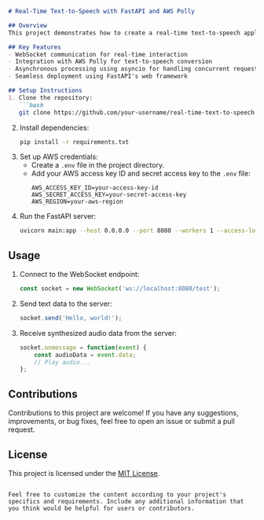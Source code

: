 ```markdown
# Real-Time Text-to-Speech with FastAPI and AWS Polly

## Overview
This project demonstrates how to create a real-time text-to-speech application using FastAPI and AWS Polly. The application allows users to input text via a WebSocket connection, which is then converted into speech using AWS Polly's speech synthesis capabilities. The synthesized audio is streamed back to the client in real-time for immediate playback.

## Key Features
- WebSocket communication for real-time interaction
- Integration with AWS Polly for text-to-speech conversion
- Asynchronous processing using asyncio for handling concurrent requests
- Seamless deployment using FastAPI's web framework

## Setup Instructions
1. Clone the repository:
   ```bash
   git clone https://github.com/your-username/real-time-text-to-speech.git
   ```
2. Install dependencies:
   ```bash
   pip install -r requirements.txt
   ```
3. Set up AWS credentials:
   - Create a `.env` file in the project directory.
   - Add your AWS access key ID and secret access key to the `.env` file:
     ```
     AWS_ACCESS_KEY_ID=your-access-key-id
     AWS_SECRET_ACCESS_KEY=your-secret-access-key
     AWS_REGION=your-aws-region
     ```
4. Run the FastAPI server:
   ```bash
   uvicorn main:app --host 0.0.0.0 --port 8080 --workers 1 --access-log
   ```

## Usage
1. Connect to the WebSocket endpoint:
   ```javascript
   const socket = new WebSocket('ws://localhost:8080/test');
   ```
2. Send text data to the server:
   ```javascript
   socket.send('Hello, world!');
   ```
3. Receive synthesized audio data from the server:
   ```javascript
   socket.onmessage = function(event) {
       const audioData = event.data;
       // Play audio...
   };
   ```

## Contributions
Contributions to this project are welcome! If you have any suggestions, improvements, or bug fixes, feel free to open an issue or submit a pull request.

## License
This project is licensed under the [MIT License](LICENSE).
```

Feel free to customize the content according to your project's specifics and requirements. Include any additional information that you think would be helpful for users or contributors.

